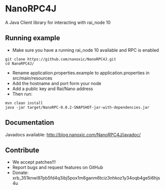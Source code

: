 # NanoRPC4J

A Java Client library for interacting with rai_node 10

## Running example

* Make sure you have a running rai_node 10 available and RPC is enabled
```
git clone https://github.com/nanoxic/NanoRPC4J.git
cd NanoRPC4J/
```
* Rename application.properties.example to application.properties in src/main/resources
* Add the hostname and port form your node
* Add a public key and Rai/Nano address
* Then run:
```
mvn clean install
java -jar target/NanoRPC-0.0.2-SNAPSHOT-jar-with-dependencies.jar 
````

## Documentation

Javadocs available: <http://blog.nanoxic.com/NanoRPC4J/javadoc/>

## Contribute

* We accept patches!!!
* Report bugs and request features on GitHub
* Donate: xrb_351knwi97pb5fd4q3ibj5pox1m6ganm6tciz3nhkoz1y34oqb4ge5i6hjs4u
